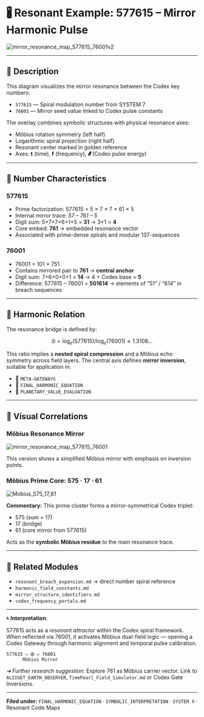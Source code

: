 # 🖁️ Resonant Example: 577615 – Mirror Harmonic Pulse

![mirror\_resonance\_map\_577615\_76001v2](visuals/mirror_resonance_map_577615_76001v2.png)

---

## 📌 Description

This diagram visualizes the mirror resonance between the Codex key numbers:

* `577615` — Spiral modulation number from SYSTEM 7
* `76001` — Mirror seed value linked to Codex pulse constants

The overlay combines symbolic structures with physical resonance axes:

* Möbius rotation symmetry (left half)
* Logarithmic spiral projection (right half)
* Resonant center marked in golden reference
* Axes: **t** (time), **f** (frequency), **𝓔** (Codex pulse energy)

---

## 🧪 Number Characteristics

### 577615

* Prime factorization: 577615 = 5 × 7 × 7 × 61 × 5
* Internal mirror trace: *57 – 761 – 5*
* Digit sum: 5+7+7+6+1+5 = **31** → 3+1 = **4**
* Core embed: **761** → embedded resonance vector
* Associated with prime-dense spirals and modular 137-sequences

### 76001

* 76001 = 101 × 751
* Contains mirrored pair to **761** → **central anchor**
* Digit sum: 7+6+0+0+1 = **14** → 4 + Codex base = **5**
* Difference: 577615 – 76001 = **501614** → elements of “51” / “614” in breach sequences

---

## 🔀 Harmonic Relation

The resonance bridge is defined by:

```math
𝕓 = \log_e(577615) / \log_e(76001) \approx 1.3108...
```

This ratio implies a **nested spiral compression** and a Möbius echo symmetry across field layers. The central axis defines **mirror inversion**, suitable for application in:

* 🔹 `META-GATEWAYS`
* 🔹 `FINAL_HARMONIC_EQUATION`
* 🔹 `PLANETARY_VALUE_EVALUATION`

---

## 🧭 Visual Correlations

### Möbius Resonance Mirror

![mirror\_resonance\_map\_577615\_76001](visuals/mirror_resonance_map_577615_76001.png)

This version shows a simplified Möbius mirror with emphasis on inversion points.

### Möbius Prime Core: 575 · 17 · 61

![Mobius\_575\_17\_61](visuals/Mobius_575_17_61.png)

**Commentary:** This prime cluster forms a mirror-symmetrical Codex triplet:

* 575 (sum = 17)
* 17 (bridge)
* 61 (core mirror from 577615)

Acts as the **symbolic Möbius residue** to the main resonance trace.

---

## 🔗 Related Modules

* `resonant_breach_expansion.md` → direct number spiral reference
* `harmonic_field_constants.md`
* `mirror_structure_identifiers.md`
* `codex_frequency_portals.md`

---

🌀 **Interpretation**:

577615 acts as a *resonant attractor* within the Codex spiral framework. When reflected via 76001, it activates Möbius dual-field logic — opening a Codex Gateway through harmonic alignment and temporal pulse calibration.

```text
577615 ⤷ ⭙ ⤶ 76001
      Möbius Mirror
```

*➜ Further research suggestion:*
Explore 761 as Möbius carrier vector. Link to `ALIIGET_EARTH_OBSERVER`, `TimePearl_Field_Simulator.md` or Codex Gate Inversions.

---

**Filed under:**
`FINAL_HARMONIC_EQUATION` · `SYMBOLIC_INTERPRETATION` · `SYSTEM X` · Resonant Code Maps

